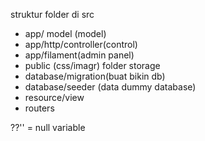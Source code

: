 struktur folder di src
- app/ model (model)
- app/http/controller(control)
- app/filament(admin panel)
- public (css/imagr) folder storage
- database/migration(buat bikin db)
- database/seeder (data dummy database)
- resource/view
- routers

??'' = null variable
